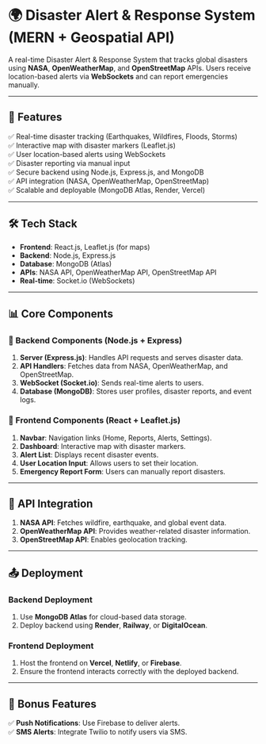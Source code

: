 # 🌍 Disaster Alert & Response System (MERN + Geospatial API)

A real-time Disaster Alert & Response System that tracks global disasters using **NASA**, **OpenWeatherMap**, and **OpenStreetMap** APIs. Users receive location-based alerts via **WebSockets** and can report emergencies manually.

---

## 📌 Features

✅ Real-time disaster tracking (Earthquakes, Wildfires, Floods, Storms)  
✅ Interactive map with disaster markers (Leaflet.js)  
✅ User location-based alerts using WebSockets  
✅ Disaster reporting via manual input  
✅ Secure backend using Node.js, Express.js, and MongoDB  
✅ API integration (NASA, OpenWeatherMap, OpenStreetMap)  
✅ Scalable and deployable (MongoDB Atlas, Render, Vercel)  

---

## 🛠️ Tech Stack

- **Frontend**: React.js, Leaflet.js (for maps)
- **Backend**: Node.js, Express.js
- **Database**: MongoDB (Atlas)
- **APIs**: NASA API, OpenWeatherMap API, OpenStreetMap API
- **Real-time**: Socket.io (WebSockets)
  
---

## 📊 Core Components

### 🧰 Backend Components (Node.js + Express)

1. **Server (Express.js)**: Handles API requests and serves disaster data.
2. **API Handlers**: Fetches data from NASA, OpenWeatherMap, and OpenStreetMap.
3. **WebSocket (Socket.io)**: Sends real-time alerts to users.
4. **Database (MongoDB)**: Stores user profiles, disaster reports, and event logs.

### 🎨 Frontend Components (React + Leaflet.js)

1. **Navbar**: Navigation links (Home, Reports, Alerts, Settings).
2. **Dashboard**: Interactive map with disaster markers.
3. **Alert List**: Displays recent disaster events.
4. **User Location Input**: Allows users to set their location.
5. **Emergency Report Form**: Users can manually report disasters.

---

## 📡 API Integration

1. **NASA API**: Fetches wildfire, earthquake, and global event data.
2. **OpenWeatherMap API**: Provides weather-related disaster information.
3. **OpenStreetMap API**: Enables geolocation tracking.

---

## 📤 Deployment

### Backend Deployment

1. Use **MongoDB Atlas** for cloud-based data storage.
2. Deploy backend using **Render**, **Railway**, or **DigitalOcean**.

### Frontend Deployment

1. Host the frontend on **Vercel**, **Netlify**, or **Firebase**.
2. Ensure the frontend interacts correctly with the deployed backend.

---

## 📣 Bonus Features

✅ **Push Notifications**: Use Firebase to deliver alerts.  
✅ **SMS Alerts**: Integrate Twilio to notify users via SMS.  


